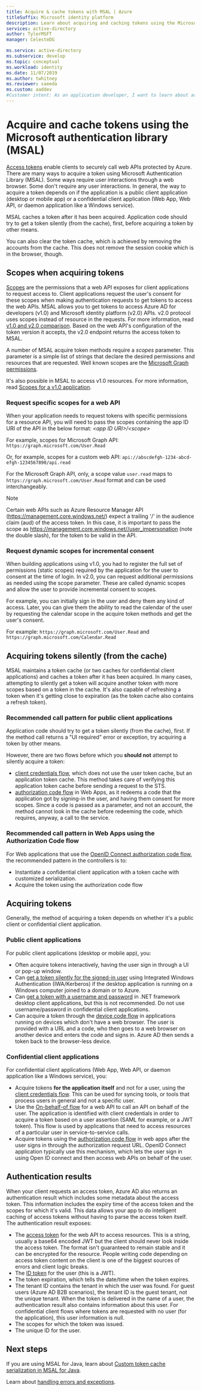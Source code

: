 ```yaml
---
title: Acquire & cache tokens with MSAL | Azure
titleSuffix: Microsoft identity platform
description: Learn about acquiring and caching tokens using the Microsoft Authentication Library (MSAL).
services: active-directory
author: TylerMSFT
manager: CelesteDG

ms.service: active-directory
ms.subservice: develop
ms.topic: conceptual
ms.workload: identity
ms.date: 11/07/2019
ms.author: twhitney
ms.reviewer: saeeda
ms.custom: aaddev
#Customer intent: As an application developer, I want to learn about acquiring and caching tokens so I can decide if this platform meets my application development needs and requirements.
---
```


# Acquire and cache tokens using the Microsoft authentication library (MSAL)

[Access tokens](access-tokens.md) enable clients to securely call web APIs protected by Azure. There are many ways to acquire a token using Microsoft Authentication Library (MSAL). Some ways require user interactions through a web browser. Some don't require any user interactions. In general, the way to acquire a token depends on if the application is a public client application (desktop or mobile app) or a confidential client application (Web App, Web API, or daemon application like a Windows service).

MSAL caches a token after it has been acquired.  Application code should try to get a token silently (from the cache), first, before acquiring a token by other means.

You can also clear the token cache, which is achieved by removing the accounts from the cache. This does not remove the session cookie which is in the browser, though.

## Scopes when acquiring tokens

[Scopes](v2-permissions-and-consent.md) are the permissions that a web API exposes for client applications to request access to. Client applications request the user's consent for these scopes when making authentication requests to get tokens to access the web APIs. MSAL allows you to get tokens to access Azure AD for developers (v1.0) and Microsoft identity platform (v2.0) APIs. v2.0 protocol uses scopes instead of resource in the requests. For more information, read [v1.0 and v2.0 comparison](active-directory-v2-compare.md). Based on the web API's configuration of the token version it accepts, the v2.0 endpoint returns the access token to MSAL.

A number of MSAL acquire token methods require a *scopes* parameter. This parameter is a simple list of strings that declare the desired permissions and resources that are requested. Well known scopes are the [Microsoft Graph permissions](/graph/permissions-reference).

It's also possible in MSAL to access v1.0 resources. For more information, read [Scopes for a v1.0 application](msal-v1-app-scopes.md).

### Request specific scopes for a web API

When your application needs to request tokens with specific permissions for a resource API, you will need to pass the scopes containing the app ID URI of the API in the below format: *&lt;app ID URI&gt;/&lt;scope&gt;*

For example, scopes for Microsoft Graph API: `https://graph.microsoft.com/User.Read`

Or, for example, scopes for a custom web API: `api://abscdefgh-1234-abcd-efgh-1234567890/api.read`

For the Microsoft Graph API, only, a scope value `user.read` maps to `https://graph.microsoft.com/User.Read` format and can be used interchangeably.

> [!NOTE]
> Certain web APIs such as Azure Resource Manager API (https://management.core.windows.net/) expect a trailing '/' in the audience claim (aud) of the access token. In this case, it is important to pass the scope as https://management.core.windows.net//user_impersonation (note the double slash), for the token to be valid in the API.

### Request dynamic scopes for incremental consent

When building applications using v1.0, you had to register the full set of permissions (static scopes) required by the application for the user to consent at the time of login. In v2.0, you can request additional permissions as needed using the scope parameter. These are called dynamic scopes and allow the user to provide incremental consent to scopes.

For example, you can initially sign in the user and deny them any kind of access. Later, you can give them the ability to read the calendar of the user by requesting the calendar scope in the acquire token methods and get the user's consent.

For example: `https://graph.microsoft.com/User.Read` and `https://graph.microsoft.com/Calendar.Read`

## Acquiring tokens silently (from the cache)

MSAL maintains a token cache (or two caches for confidential client applications) and caches a token after it has been acquired.  In many cases, attempting to silently get a token will acquire another token with more scopes based on a token in the cache. It's also capable of refreshing a token when it's getting close to expiration (as the token cache also contains a refresh token).

### Recommended call pattern for public client applications

Application code should try to get a token silently (from the cache), first.  If the method call returns a "UI required" error or exception, try acquiring a token by other means. 

However, there are two flows before which you **should not** attempt to silently acquire a token:

- [client credentials flow](msal-authentication-flows.md#client-credentials), which does not use the user token cache, but an application token cache. This method takes care of verifying this application token cache before sending a request to the STS.
- [authorization code flow](msal-authentication-flows.md#authorization-code) in Web Apps, as it redeems a code that the application got by signing-in the user, and having them consent for more scopes. Since a code is passed as a parameter, and not an account, the method cannot look in the cache before redeeming the code, which requires, anyway, a call to the service.

### Recommended call pattern in Web Apps using the Authorization Code flow

For Web applications that use the [OpenID Connect authorization code flow](v2-protocols-oidc.md), the recommended pattern in the controllers is to:

- Instantiate a confidential client application with a token cache with customized serialization. 
- Acquire the token using the authorization code flow

## Acquiring tokens

Generally, the method of acquiring a token depends on whether it's a public client or confidential client application.

### Public client applications

For public client applications (desktop or mobile app), you:
- Often acquire tokens interactively, having the user sign in through a UI or pop-up window.
- Can [get a token silently for the signed-in user](msal-authentication-flows.md#integrated-windows-authentication) using Integrated Windows Authentication (IWA/Kerberos) if the desktop application is running on a Windows computer joined to a domain or to Azure.
- Can [get a token with a username and password](msal-authentication-flows.md#usernamepassword) in .NET framework desktop client applications, but this is not recommended. Do not use username/password in confidential client applications.
- Can acquire a token through the [device code flow](msal-authentication-flows.md#device-code) in applications running on devices which don't have a web browser. The user is provided with a URL and a code, who then goes to a web browser on another device and enters the code and signs in.  Azure AD then sends a token back to the browser-less device.

### Confidential client applications

For confidential client applications (Web App, Web API, or daemon application like a Windows service), you:
- Acquire tokens **for the application itself** and not for a user, using the [client credentials flow](msal-authentication-flows.md#client-credentials). This can be used for syncing tools, or tools that process users in general and not a specific user. 
- Use the [On-behalf-of flow](msal-authentication-flows.md#on-behalf-of) for a web API to call an API on behalf of the user. The application is identified with client credentials in order to acquire a token based on a user assertion (SAML for example, or a JWT token). This flow is used by applications that need to access resources of a particular user in service-to-service calls.
- Acquire tokens using the [authorization code flow](msal-authentication-flows.md#authorization-code) in web apps after the user signs in through the authorization request URL. OpenID Connect application typically use this mechanism, which lets the user sign in using Open ID connect and then access web APIs on behalf of the user.

## Authentication results

When your client requests an access token, Azure AD also returns an authentication result which includes some metadata about the access token. This information includes the expiry time of the access token and the scopes for which it's valid. This data allows your app to do intelligent caching of access tokens without having to parse the access token itself.  The authentication result exposes:

- The [access token](access-tokens.md) for the web API to access resources. This is a string, usually a base64 encoded JWT but the client should never look inside the access token. The format isn't guaranteed to remain stable and it can be encrypted for the resource. People writing code depending on access token content on the client is one of the biggest sources of errors and client logic breaks.
- The [ID token](id-tokens.md) for the user (this is a JWT).
- The token expiration, which tells the date/time when the token expires.
- The tenant ID contains the tenant in which the user was found. For guest users (Azure AD B2B scenarios), the tenant ID is the guest tenant, not the unique tenant. When the token is delivered in the name of a user, the authentication result also contains information about this user. For confidential client flows where tokens are requested with no user (for the application), this user information is null.
- The scopes for which the token was issued.
- The unique ID for the user.

## Next steps

If you are using MSAL for Java, learn about [Custom token cache serialization in MSAL for Java](msal-java-token-cache-serialization.md).

Learn about [handling errors and exceptions](msal-handling-exceptions.md).
